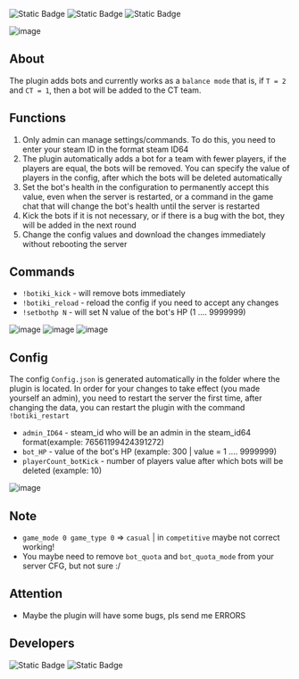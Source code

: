 ![Static Badge](https://img.shields.io/badge/Plugin-v1.1.0-darkgreen)
![Static Badge](https://img.shields.io/badge/CSSharpAPI-v65-blue)
![Static Badge](https://img.shields.io/badge/Status-dev-darkred)

![image](https://github.com/jackson-tougher/cs2_BOTiki/assets/119735356/c7ab2b4a-1c24-4364-a2e8-346c3d94aa4b)

## About
The plugin adds bots and currently works as a `balance mode` that is, if `T = 2` and `CT = 1`, then a bot will be added to the CT team.

## Functions
1. Only admin can manage settings/commands.
To do this, you need to enter your steam ID in the format steam ID64
2. The plugin automatically adds a bot for a team with fewer players, if the players are equal, the bots will be removed.
You can specify the value of players in the config, after which the bots will be deleted automatically
3. Set the bot's health in the configuration to permanently accept this value, even when the server is restarted, or a command in the game chat that will change the bot's health until the server is restarted
4. Kick the bots if it is not necessary, or if there is a bug with the bot, they will be added in the next round
5. Change the config values and download the changes immediately without rebooting the server

## Commands
* `!botiki_kick` - will remove bots immediately
* `!botiki_reload` - reload the config if you need to accept any changes
* `!setbothp N` - will set N value of the bot's HP (1 .... 9999999)

![image](https://github.com/jackson-tougher/cs2_BOTiki/assets/119735356/06ca556a-d83d-40ba-8646-440eeb67a50c)
![image](https://github.com/jackson-tougher/cs2_BOTiki/assets/119735356/8943fb30-533d-4382-93e3-bf891634c57e)
![image](https://github.com/jackson-tougher/cs2_BOTiki/assets/119735356/76ab8f02-fad4-4121-ac42-288b40f4ba5b)
## Config
The config `Config.json` is generated automatically in the folder where the plugin is located. In order for your changes to take effect (you made yourself an admin), 
you need to restart the server the first time, after changing the data, you can restart the plugin with the command `!botiki_restart`
* `admin_ID64` - steam_id who will be an admin in the steam_id64 format(example: 76561199424391272)
* `bot_HP` - value of the bot's HP (example: 300 | value = 1 .... 9999999)
* `playerCount_botKick` - number of players value after which bots will be deleted (example: 10)

![image](https://github.com/jackson-tougher/cs2_BOTiki/assets/119735356/3920191c-0fbd-47a6-b776-5c3b5be357c6)

## Note
* `game_mode 0 game_type 0` => `casual`  |  in `competitive` maybe not correct working!
* You maybe need to remove `bot_quota` and `bot_quota_mode` from your server CFG, but not sure :/
## Attention
* Maybe the plugin will have some bugs, pls send me ERRORS                     
## Developers
![Static Badge](https://img.shields.io/badge/Author-jackson%20tougher-orange)
![Static Badge](https://img.shields.io/badge/Collaborator-VoCs-purple)
